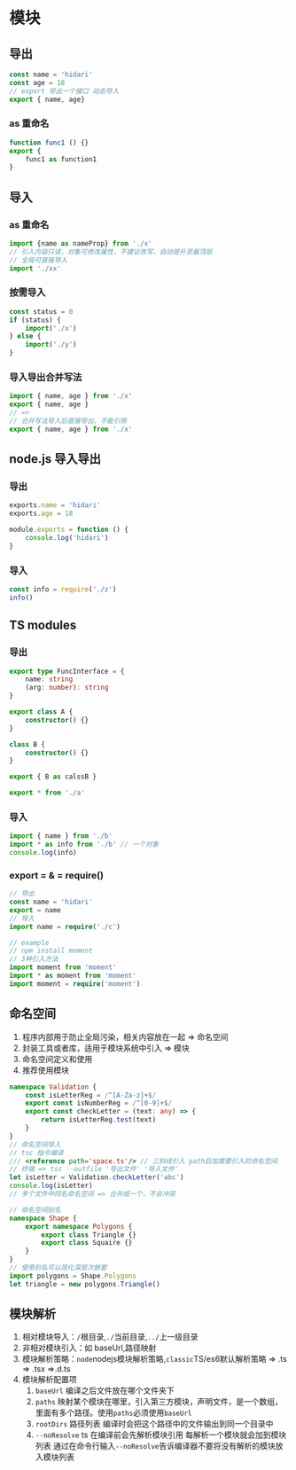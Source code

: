 # 模块

## 导出
```js
const name = 'hidari'
const age = 18
// export 导出一个接口 动态导入
export { name, age}
```
### as 重命名
```js
function func1 () {}
export {
    func1 as function1
}
```

## 导入
### as 重命名
```js
import {name as nameProp} from './x'
// 引入内容只读，对象可修改属性，不建议改写，自动提升至最顶层
// 全局可直接导入
import './xx'

```
### 按需导入
```js
const status = 0
if (status) {
    import('./x')
} else {
    import('./y')
}
```
### 导入导出合并写法
```js
import { name, age } from './x'
export { name, age }
// => 
// 合并写法导入后直接导出，不能引用
export { name, age } from './x'
```

## node.js 导入导出
### 导出
```js
exports.name = 'hidari'
exports.age = 18

module.exports = function () {
    console.log('hidari')
}
```
### 导入
```js
const info = require('./z')
info()
```

## TS modules
### 导出

```ts
export type FuncInterface = {
    name: string
    (arg: number): string
}

export class A {
    constructor() {}
}

class B {
    constructor() {}
}

export { B as calssB }

export * from './a'
```

### 导入
```ts
import { name } from './b'
import * as info from './b' // 一个对象
console.log(info)
```

### export = & = require()
```ts
// 导出
const name = 'hidari'
export = name
// 导入
import name = require('./c')

// example
// npm install moment
// 3种引入方法
import moment from 'moment'
import * as moment from 'moment'
import moment = require('moment')
```

## 命名空间
1. 程序内部用于防止全局污染，相关内容放在一起 => 命名空间
2. 封装工具或者库，适用于模块系统中引入 => 模块
3. 命名空间定义和使用
4. 推荐使用模块
```ts
namespace Validation {
    const isLetterReg = /^[A-Za-z]+$/
    export const isNumberReg = /^[0-9]+$/
    export const checkLetter = (text: any) => {
        return isLetterReg.test(text)
    }
}
// 命名空间导入
// tsc 指令编译
/// <reference path='space.ts'/> // 三斜线引入 path后加需要引入的命名空间
// 终端 => tsc --outfile '导出文件' '导入文件'
let isLetter = Validation.checkLetter('abc')
console.log(isLetter)
// 多个文件中同名命名空间 => 合并成一个，不会冲突

// 命名空间别名
namespace Shape {
    export namespace Polygons {
        export class Triangle {}
        export class Squaire {}
    }
}
// 使用别名可以简化深层次嵌套
import polygons = Shape.Polygons
let triangle = new polygons.Triangle()
```

## 模块解析
1. 相对模块导入：`/`根目录,`./`当前目录,`../`上一级目录
2. 非相对模块引入：如 baseUrl,路径映射
3. 模块解析策略：`node`nodejs模块解析策略,`classic`TS/es6默认解析策略 => .ts => .tsx =>.d.ts
4. 模块解析配置项
    1. `baseUrl` 编译之后文件放在哪个文件夹下
    2. `paths` 映射某个模块在哪里，引入第三方模块，声明文件，是一个数组，里面有多个路径。使用`paths`必须使用`baseUrl`
    3. `rootDirs` 路径列表 编译时会把这个路径中的文件输出到同一个目录中
    4. `--noResolve` ts 在编译前会先解析模块引用 每解析一个模块就会加到模块列表 通过在命令行输入`--noResolve`告诉编译器不要将没有解析的模块放入模块列表
